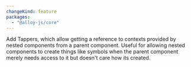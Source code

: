 ```yaml
---
changeKind: feature
packages:
  - "@alloy-js/core"
---
```


Add Tappers, which allow getting a reference to contexts provided by nested components from a parent component. Useful for allowing nested components to create things like symbols when the parent component merely needs access to it but doesn't care how its created.